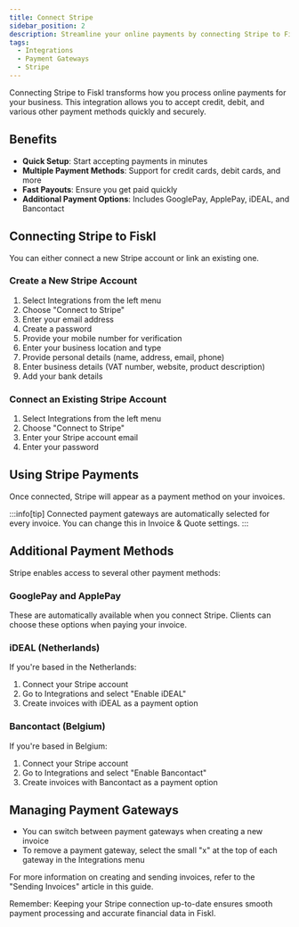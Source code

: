 ```yaml
---
title: Connect Stripe
sidebar_position: 2
description: Streamline your online payments by connecting Stripe to Fiskl
tags:
  - Integrations
  - Payment Gateways
  - Stripe
---
```


Connecting Stripe to Fiskl transforms how you process online payments for your business. This integration allows you to accept credit, debit, and various other payment methods quickly and securely.

## Benefits

- **Quick Setup**: Start accepting payments in minutes
- **Multiple Payment Methods**: Support for credit cards, debit cards, and more
- **Fast Payouts**: Ensure you get paid quickly
- **Additional Payment Options**: Includes GooglePay, ApplePay, iDEAL, and Bancontact

## Connecting Stripe to Fiskl

You can either connect a new Stripe account or link an existing one.

### Create a New Stripe Account

1. Select Integrations from the left menu
2. Choose "Connect to Stripe"
3. Enter your email address
4. Create a password
5. Provide your mobile number for verification
6. Enter your business location and type
7. Provide personal details (name, address, email, phone)
8. Enter business details (VAT number, website, product description)
9. Add your bank details

### Connect an Existing Stripe Account

1. Select Integrations from the left menu
2. Choose "Connect to Stripe"
3. Enter your Stripe account email
4. Enter your password

## Using Stripe Payments

Once connected, Stripe will appear as a payment method on your invoices. 

:::info[tip]
Connected payment gateways are automatically selected for every invoice. You can change this in Invoice & Quote settings.
:::

## Additional Payment Methods

Stripe enables access to several other payment methods:

### GooglePay and ApplePay

These are automatically available when you connect Stripe. Clients can choose these options when paying your invoice.

### iDEAL (Netherlands)

If you're based in the Netherlands:

1. Connect your Stripe account
2. Go to Integrations and select "Enable iDEAL"
3. Create invoices with iDEAL as a payment option

### Bancontact (Belgium)

If you're based in Belgium:

1. Connect your Stripe account
2. Go to Integrations and select "Enable Bancontact"
3. Create invoices with Bancontact as a payment option

## Managing Payment Gateways

- You can switch between payment gateways when creating a new invoice
- To remove a payment gateway, select the small "x" at the top of each gateway in the Integrations menu

For more information on creating and sending invoices, refer to the "Sending Invoices" article in this guide.

Remember: Keeping your Stripe connection up-to-date ensures smooth payment processing and accurate financial data in Fiskl.